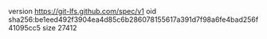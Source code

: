 version https://git-lfs.github.com/spec/v1
oid sha256:be1eed492f3904ea4d85c6b286078155617a391d7f98a6fe4bad256f41095cc5
size 27412
